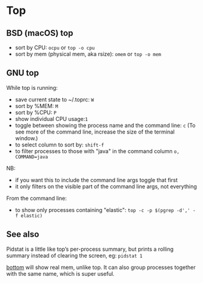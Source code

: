 # Top

## BSD (macOS) top

- sort by CPU: `ocpu` or `top -o cpu`
- sort by mem (physical mem, aka rsize): `omem` or `top -o mem`

## GNU top

While top is running:

- save current state to ~/.toprc: `W`
- sort by %MEM: `M`
- sort by %CPU: `P`
- show individual CPU usage:`1`
- toggle between showing the process name and the command line: `c` (To see more of the command line, increase the size of the terminal window.)
- to select column to sort by: `shift-f`
- to filter processes to those with "java" in the command column `o, COMMAND=java`

NB:

- if you want this to include the command line args toggle that first
- it only filters on the visible part of the command line args, not everything

From the command line:

- to show only processes containing "elastic": `top -c -p $(pgrep -d',' -f elastic)`

## See also

Pidstat is a little like top’s per-process summary, but prints a rolling summary instead of clearing the screen, eg: `pidstat 1`

[bottom](bottom.md) will show real mem, unlike top. It can also group processes together with the same name, which is super useful.
